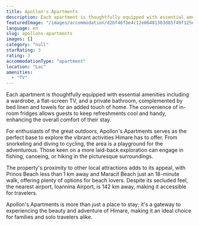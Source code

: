 ```yaml
---
title: Apollon's Apartments
description: Each apartment is thoughtfully equipped with essential amenities including a wardrobe, a flat-screen TV, and a private bathroom, complemented by bed linen and t
featuredImage: "/images/accommodation/d2bf46fbe4c12e06481303d85f49f125e18fbd39.png"
language: en
slug: apollons-apartments
images: []
category: "null"
starRating: 3
rating: 3
accommodationType: "apartment"
location: "Lac"
amenities:
  - "TV"
---
```


Each apartment is thoughtfully equipped with essential amenities including a wardrobe, a flat-screen TV, and a private bathroom, complemented by bed linen and towels for an added touch of home. The convenience of in-room fridges allows guests to keep refreshments cool and handy, enhancing the overall comfort of their stay.

For enthusiasts of the great outdoors, Apollon's Apartments serves as the perfect base to explore the vibrant activities Himare has to offer. From snorkeling and diving to cycling, the area is a playground for the adventurous. Those keen on a more laid-back exploration can engage in fishing, canoeing, or hiking in the picturesque surroundings.

The property's proximity to other local attractions adds to its appeal, with Prinos Beach less than 1 km away and Maracit Beach just an 18-minute walk, offering plenty of options for beach lovers. Despite its secluded feel, the nearest airport, Ioannina Airport, is 142 km away, making it accessible for travelers.

Apollon's Apartments is more than just a place to stay; it's a gateway to experiencing the beauty and adventure of Himare, making it an ideal choice for families and solo travelers alike.

